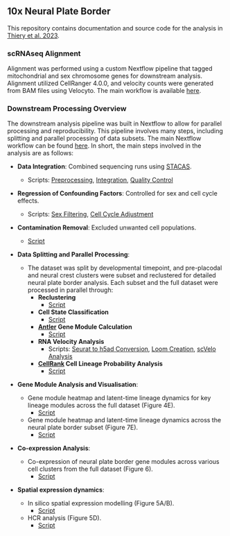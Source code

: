 ## 10x Neural Plate Border

This repository contains documentation and source code for the analysis in [Thiery et al. 2023](https://doi.org/10.7554/eLife.82717).

### scRNAseq Alignment

Alignment was performed using a custom Nextflow pipeline that tagged mitochondrial and sex chromosome genes for downstream analysis. Alignment utilized CellRanger 4.0.0, and velocity counts were generated from BAM files using Velocyto. The main workflow is available [here](NF-scRNAseq_alignment/main.nf).

### Downstream Processing Overview

The downstream analysis pipeline was built in Nextflow to allow for parallel processing and reproducibility. This pipeline involves many steps, including splitting and parallel processing of data subsets. The main Nextflow workflow can be found [here](NF-downstream_analysis/main.nf). In short, the main steps involved in the analysis are as follows:

- **Data Integration**: Combined sequencing runs using [STACAS](https://doi.org/10.1093/bioinformatics/btaa755).
  - Scripts: [Preprocessing](NF-downstream_analysis/bin/seurat/1_preprocess.R), [Integration](NF-downstream_analysis/bin/seurat/2_integration.R), [Quality Control](NF-downstream_analysis/bin/seurat/3_integration_qc.R)

- **Regression of Confounding Factors**: Controlled for sex and cell cycle effects.
  - Scripts: [Sex Filtering](NF-downstream_analysis/bin/seurat/4_sex_filt.R), [Cell Cycle Adjustment](NF-downstream_analysis/bin/seurat/5_cell_cycle.R)

- **Contamination Removal**: Excluded unwanted cell populations.
  - [Script](NF-downstream_analysis/bin/seurat/6_contamination_filt.R)

- **Data Splitting and Parallel Processing**:
  - The dataset was split by developmental timepoint, and pre-placodal and neural crest clusters were subset and reclustered for detailed neural plate border analysis. Each subset and the full dataset were processed in parallel through:
    - **Reclustering**
      - [Script](NF-downstream_analysis/bin/seurat/subset_cluster.R)
    - **Cell State Classification**
      - [Script](NF-downstream_analysis/bin/seurat/state_classification.R)
    - **[Antler](https://github.com/juliendelile/Antler) Gene Module Calculation**
      - [Script](NF-downstream_analysis/bin/other/gene_modules.R)
    - **RNA Velocity Analysis**
      - Scripts: [Seurat to h5ad Conversion](NF-downstream_analysis/modules/local/seurat_h5ad/bin/seurat_h5ad.R), [Loom Creation](NF-downstream_analysis/modules/local/scvelo/seurat_intersect_loom/bin/seurat_intersect_loom.py), [scVelo Analysis](NF-downstream_analysis/modules/local/scvelo/scvelo_run/bin/scvelo_run.py)
    - **[CellRank](https://www.nature.com/articles/s41592-021-01346-6) Cell Lineage Probability Analysis**
      - [Script](NF-downstream_analysis/modules/local/scvelo/cellrank_run/bin/cellrank_run.py)

- **Gene Module Analysis and Visualisation**:
  - Gene module heatmap and latent-time lineage dynamics for key lineage modules across the full dataset (Figure 4E).
    - [Script](NF-downstream_analysis/bin/other/gene_modules_subset_latent_time.R)
  - Gene module heatmap and latent-time lineage dynamics across the neural plate border subset (Figure 7E).
    - [Script](NF-downstream_analysis/bin/other/gene_modules_npb_latent_time.R)

- **Co-expression Analysis**:
  - Co-expression of neural plate border gene modules across various cell clusters from the full dataset (Figure 6).
    - [Script](NF-downstream_analysis/bin/other/coexpression_analysis_npb.R)

- **Spatial expression dynamics**:
  - In silico spatial expression modelling (Figure 5A/B).
    - [Script](NF-downstream_analysis/bin/other/spatial_expression_modelling.R)
  - HCR analysis (Figure 5D).
    - [Script](NF-downstream_analysis/bin/other/hcr_intensity_plot.R)
